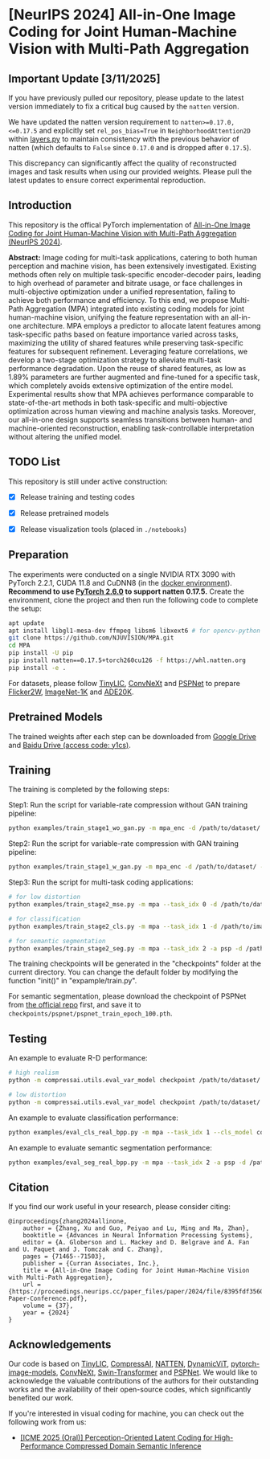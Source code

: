 # \[NeurIPS 2024\] All-in-One Image Coding for Joint Human-Machine Vision with Multi-Path Aggregation


## Important Update [3/11/2025]
If you have previously pulled our repository, please update to the latest version immediately to fix a critical bug caused by the `natten` version.

We have updated the natten version requirement to `natten>=0.17.0,<=0.17.5` and explicitly set `rel_pos_bias=True` in `NeighborhoodAttention2D` within [layers.py](https://github.com/NJUVISION/MPA/blob/main/compressai/layers/layers.py) to maintain consistency with the previous behavior of natten (which defaults to `False` since `0.17.0` and is dropped after `0.17.5`).

This discrepancy can significantly affect the quality of reconstructed images and task results when using our provided weights. Please pull the latest updates to ensure correct experimental reproduction.


## Introduction
This repository is the offical PyTorch implementation of [All-in-One Image Coding for Joint Human-Machine Vision with Multi-Path Aggregation (NeurIPS 2024)](https://www.arxiv.org/abs/2409.19660). 

**Abstract:**
Image coding for multi-task applications, catering to both human perception and machine vision, has been extensively investigated. Existing methods often rely on multiple task-specific encoder-decoder pairs, leading to high overhead of parameter and bitrate usage, or face challenges in multi-objective optimization under a unified representation, failing to achieve both performance and efficiency. To this end, we propose Multi-Path Aggregation (MPA) integrated into existing coding models for joint human-machine vision, unifying the feature representation with an all-in-one architecture. MPA employs a predictor to allocate latent features among task-specific paths based on feature importance varied across tasks, maximizing the utility of shared features while preserving task-specific features for subsequent refinement. Leveraging feature correlations, we develop a two-stage optimization strategy to alleviate multi-task performance degradation. Upon the reuse of shared features, as low as 1.89% parameters are further augmented and fine-tuned for a specific task, which completely avoids extensive optimization of the entire model. Experimental results show that MPA achieves performance comparable to state-of-the-art methods in both task-specific and multi-objective optimization across human viewing and machine analysis tasks. Moreover, our all-in-one design supports seamless transitions between human- and machine-oriented reconstruction, enabling task-controllable interpretation without altering the unified model.


## TODO List
This repository is still under active construction:
- [x] Release training and testing codes
- [x] Release pretrained models
- [x] Release visualization tools (placed in `./notebooks`)


## Preparation
The experiments were conducted on a single NVIDIA RTX 3090 with PyTorch 2.2.1, CUDA 11.8 and CuDNN8 (in the [docker environment](https://hub.docker.com/layers/pytorch/pytorch/2.2.1-cuda11.8-cudnn8-devel/images/sha256-5a0af47e17cb894f2654ee5bca6b88e795073bc72bd3d3890a843da4d1e04436?context=explore)). **Recommend to use [PyTorch 2.6.0](https://hub.docker.com/layers/pytorch/pytorch/2.6.0-cuda12.6-cudnn9-devel/images/sha256-faa67ebc9c9733bf35b7dae3f8640f5b4560fd7f2e43c72984658d63625e4487) to support natten 0.17.5.** Create the environment, clone the project and then run the following code to complete the setup:
```bash
apt update
apt install libgl1-mesa-dev ffmpeg libsm6 libxext6 # for opencv-python
git clone https://github.com/NJUVISION/MPA.git
cd MPA
pip install -U pip
pip install natten==0.17.5+torch260cu126 -f https://whl.natten.org
pip install -e .
```

For datasets, please follow [TinyLIC](https://github.com/lumingzzz/TinyLIC.git), [ConvNeXt](https://github.com/facebookresearch/ConvNeXt) and [PSPNet](https://github.com/hszhao/semseg) to prepare [Flicker2W](https://github.com/liujiaheng/CompressionData), [ImageNet-1K](http://image-net.org/) and [ADE20K](https://ade20k.csail.mit.edu).


## Pretrained Models
The trained weights after each step can be downloaded from [Google Drive](https://drive.google.com/drive/folders/1H8n6z-PBLwIB6fnVRS2syT0KrLzZihiG?usp=share_link) and [Baidu Drive (access code: y1cs)](https://pan.baidu.com/s/1YfcjK_KR90R1_lVejvYr8A).


## Training
The training is completed by the following steps:

Step1: Run the script for variable-rate compression without GAN training pipeline:
```bash
python examples/train_stage1_wo_gan.py -m mpa_enc -d /path/to/dataset/ --epochs 400 -lr 1e-4 --batch_size 8 --cuda --save
```

Step2: Run the script for variable-rate compression with GAN training pipeline:
```bash
python examples/train_stage1_w_gan.py -m mpa_enc -d /path/to/dataset/ --epochs 400 -lr 1e-4 -lrd 1e-4 --batch_size 8 --cuda --save --pretrained /path/to/step1/checkpoint.pth.tar
```

Step3: Run the script for multi-task coding applications:
```bash
# for low distortion
python examples/train_stage2_mse.py -m mpa --task_idx 0 -d /path/to/dataset/ --epochs 200 -lr 1e-4 --batch_size 8 --cuda --save --pretrained /path/to/step2/checkpoint.pth.tar

# for classification
python examples/train_stage2_cls.py -m mpa --task_idx 1 -d /path/to/imagenet-1k/ --epochs 4 -lr 1e-4 --batch_size 8 --cuda --save --pretrained /path/to/step2/checkpoint.pth.tar

# for semantic segmentation
python examples/train_stage2_seg.py -m mpa --task_idx 2 -a psp -d /path/to/ade20k/ --epochs 200 -lr 1e-4 --batch_size 8 --cuda --save --pretrained /path/to/step2/checkpoint.pth.tar
```

The training checkpoints will be generated in the "checkpoints" folder at the current directory. You can change the default folder by modifying the function "init()" in "expample/train.py".

For semantic segmentation, please download the checkpoint of PSPNet from [the official repo](https://github.com/hszhao/semseg) first, and save it to `checkpoints/pspnet/pspnet_train_epoch_100.pth`.


## Testing
An example to evaluate R-D performance:
```bash
# high realism
python -m compressai.utils.eval_var_model checkpoint /path/to/dataset/ -a mpa -p ./path/to/step3/checkpoint.pth.tar --cuda --task_idx 0 --q_task 1 --save /path/to/save_dir/

# low distortion
python -m compressai.utils.eval_var_model checkpoint /path/to/dataset/ -a mpa -p ./path/to/step3/checkpoint.pth.tar --cuda --task_idx 0 --q_task 8 --save /path/to/save_dir/
```

An example to evaluate classification performance:
```bash
python examples/eval_cls_real_bpp.py -m mpa --task_idx 1 --cls_model convnext_tiny.fb_in1k -d /path/to/imagenet-1k/ --test_batch_size 16 --cuda --save --pretrained ./path/to/step3/checkpoint.pth.tar --q_task 8 --real_bpp
```

An example to evaluate semantic segmentation performance:
```bash
python examples/eval_seg_real_bpp.py -m mpa --task_idx 2 -a psp -d /path/to/ade20k/ --test_batch_size 16 --cuda --save --pretrained ./path/to/step3/checkpoint.pth.tar --q_task 8 --real_bpp
```


## Citation
If you find our work useful in your research, please consider citing:
```
@inproceedings{zhang2024allinone,
    author = {Zhang, Xu and Guo, Peiyao and Lu, Ming and Ma, Zhan},
    booktitle = {Advances in Neural Information Processing Systems},
    editor = {A. Globerson and L. Mackey and D. Belgrave and A. Fan and U. Paquet and J. Tomczak and C. Zhang},
    pages = {71465--71503},
    publisher = {Curran Associates, Inc.},
    title = {All-in-One Image Coding for Joint Human-Machine Vision with Multi-Path Aggregation},
    url = {https://proceedings.neurips.cc/paper_files/paper/2024/file/8395fdf356059eaa92afd39e3952a677-Paper-Conference.pdf},
    volume = {37},
    year = {2024}
}
```


## Acknowledgements
Our code is based on [TinyLIC](https://github.com/lumingzzz/TinyLIC), [CompressAI](https://github.com/InterDigitalInc/CompressAI), [NATTEN](https://github.com/SHI-Labs/NATTEN), [DynamicViT](https://github.com/raoyongming/DynamicViT), [pytorch-image-models](https://github.com/rwightman/pytorch-image-models), [ConvNeXt](https://github.com/facebookresearch/ConvNeXt), [Swin-Transformer](https://github.com/microsoft/Swin-Transformer) and [PSPNet](https://github.com/hszhao/semseg). We would like to acknowledge the valuable contributions of the authors for their outstanding works and the availability of their open-source codes, which significantly benefited our work.


If you're interested in visual coding for machine, you can check out the following work from us:

- [\[ICME 2025 (Oral)\] Perception-Oriented Latent Coding for High-Performance Compressed Domain Semantic Inference](https://github.com/NJUVISION/POLC)
